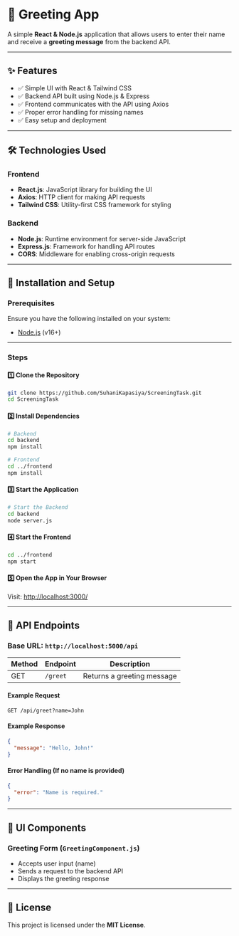# 🚀 Greeting App

A simple **React & Node.js** application that allows users to enter their name and receive a **greeting message** from the backend API.

---

## ✨ Features

- ✅ Simple UI with React & Tailwind CSS  
- ✅ Backend API built using Node.js & Express  
- ✅ Frontend communicates with the API using Axios  
- ✅ Proper error handling for missing names  
- ✅ Easy setup and deployment  

---

## 🛠️ Technologies Used

### **Frontend**
- **React.js**: JavaScript library for building the UI  
- **Axios**: HTTP client for making API requests  
- **Tailwind CSS**: Utility-first CSS framework for styling  

### **Backend**
- **Node.js**: Runtime environment for server-side JavaScript  
- **Express.js**: Framework for handling API routes  
- **CORS**: Middleware for enabling cross-origin requests  

---

## 🚀 Installation and Setup

### **Prerequisites**  
Ensure you have the following installed on your system:  
- [Node.js](https://nodejs.org/) (v16+)

---

### **Steps**

#### 1️⃣ Clone the Repository  
```bash
git clone https://github.com/SuhaniKapasiya/ScreeningTask.git
cd ScreeningTask
```

#### 2️⃣ Install Dependencies  
```bash
# Backend
cd backend
npm install

# Frontend
cd ../frontend
npm install
```

#### 3️⃣ Start the Application  
```bash
# Start the Backend
cd backend
node server.js
```

#### 4️⃣ Start the Frontend  
```bash
cd ../frontend
npm start
```

#### 5️⃣ Open the App in Your Browser  
Visit: [http://localhost:3000/](http://localhost:3000/)

---

## 🔗 API Endpoints

### Base URL: `http://localhost:5000/api`

| Method | Endpoint  | Description |
|--------|----------|-------------|
| GET    | `/greet` | Returns a greeting message |

#### Example Request
```http
GET /api/greet?name=John
```

#### Example Response
```json
{
  "message": "Hello, John!"
}
```

#### Error Handling (If no name is provided)
```json
{
  "error": "Name is required."
}
```

---

## 🎨 UI Components

### **Greeting Form (`GreetingComponent.js`)**
- Accepts user input (name)
- Sends a request to the backend API
- Displays the greeting response

---

## 📜 License

This project is licensed under the **MIT License**.

